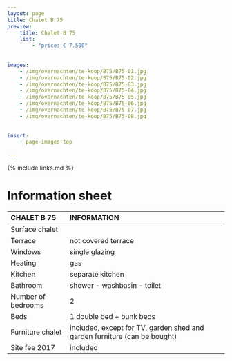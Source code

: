 ```yaml
---
layout: page
title: Chalet B 75
preview: 
    title: Chalet B 75
    list:
        - "price: € 7.500"
        
        
images:
    - /img/overnachten/te-koop/B75/B75-01.jpg
    - /img/overnachten/te-koop/B75/B75-02.jpg
    - /img/overnachten/te-koop/B75/B75-03.jpg
    - /img/overnachten/te-koop/B75/B75-04.jpg
    - /img/overnachten/te-koop/B75/B75-05.jpg
    - /img/overnachten/te-koop/B75/B75-06.jpg
    - /img/overnachten/te-koop/B75/B75-07.jpg
    - /img/overnachten/te-koop/B75/B75-08.jpg
    
    
insert:
    - page-images-top
    
---
```


{% include links.md %}



# Information sheet

CHALET B 75                | INFORMATION       | 
:---------------------------|:------------|
Surface chalet          |
Terrace                      |not covered terrace 
Windows                       |single glazing
Heating          |gas
Kitchen                     |separate kitchen
Bathroom                   |shower - washbasin - toilet
Number of bedrooms         |2
Beds            |1 double bed + bunk beds
Furniture chalet             |included, except for TV, garden shed and garden furniture (can be bought)
Site fee 2017  |included
